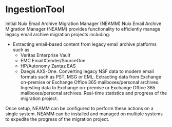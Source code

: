 # IngestionTool
Initial Nuix Email Archive Migration Manager (NEAMM)
Nuix Email Archive Migration Manager (NEAMM) provides functionality to efficiently manage legacy email archive migration projects
including:
- Extracting email-based content from legacy email archive platforms such as
    - Veritas Enterprise Vault
    - EMC EmailXtender/SourceOne
    - HP/Autonomy Zantaz EAS
    - Daegis AXS-One.
Converting legacy NSF data to modern email formats such as PST, MSG or EML.
Extracting data from Exchange on-premise or Exchange Office 365 mailboxes/personal archives.
Ingesting data to Exchange on-premise or Exchange Office 365 mailboxes/personal archives.
Real-time statistics and progress of the migration project.

Once setup, NEAMM can be configured to perform these actions on a single system. NEAMM can be installed and managed on multiple
systems to expedite the progress of the migration project.
